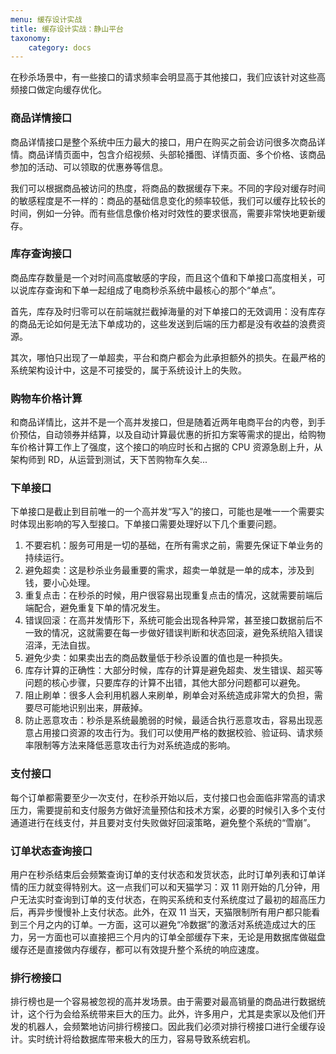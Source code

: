 ```yaml
---
menu: 缓存设计实战
title: 缓存设计实战：静山平台
taxonomy:
    category: docs
---
```


在秒杀场景中，有一些接口的请求频率会明显高于其他接口，我们应该针对这些高频接口做定向缓存优化。

### 商品详情接口

商品详情接口是整个系统中压力最大的接口，用户在购买之前会访问很多次商品详情。商品详情页面中，包含介绍视频、头部轮播图、详情页面、多个价格、该商品参加的活动、可以领取的优惠券等信息。

我们可以根据商品被访问的热度，将商品的数据缓存下来。不同的字段对缓存时间的敏感程度是不一样的：商品的基础信息变化的频率较低，我们可以缓存比较长的时间，例如一分钟。而有些信息像价格对时效性的要求很高，需要非常快地更新缓存。

### 库存查询接口

商品库存数量是一个对时间高度敏感的字段，而且这个值和下单接口高度相关，可以说库存查询和下单一起组成了电商秒杀系统中最核心的那个“单点”。

首先，库存及时归零可以在前端就拦截掉海量的对下单接口的无效调用：没有库存的商品无论如何是无法下单成功的，这些发送到后端的压力都是没有收益的浪费资源。

其次，哪怕只出现了一单超卖，平台和商户都会为此承担额外的损失。在最严格的系统架构设计中，这是不可接受的，属于系统设计上的失败。

### 购物车价格计算

和商品详情比，这并不是一个高并发接口，但是随着近两年电商平台的内卷，到手价预估，自动领券并结算，以及自动计算最优惠的折扣方案等需求的提出，给购物车价格计算工作上了强度，这个接口的响应时长和占据的 CPU 资源急剧上升，从架构师到 RD，从运营到测试，天下苦购物车久矣...

### 下单接口

下单接口是截止到目前唯一的一个高并发“写入”的接口，可能也是唯一一个需要实时体现出影响的写入型接口。下单接口需要处理好以下几个重要问题。

1. 不要宕机：服务可用是一切的基础，在所有需求之前，需要先保证下单业务的持续运行。
2. 避免超卖：这是秒杀业务最重要的需求，超卖一单就是一单的成本，涉及到钱，要小心处理。
3. 重复点击：在秒杀的时候，用户很容易出现重复点击的情况，这就需要前端后端配合，避免重复下单的情况发生。
4. 错误回滚：在高并发情形下，系统可能会出现各种异常，甚至接口数据前后不一致的情况，这就需要在每一步做好错误判断和状态回滚，避免系统陷入错误沼泽，无法自拔。
5. 避免少卖：如果卖出去的商品数量低于秒杀设置的值也是一种损失。
6. 库存计算的正确性：大部分时候，库存的计算是避免超卖、发生错误、超买等问题的核心步骤，只要库存的计算不出错，其他大部分问题都可以避免。
7. 阻止刷单：很多人会利用机器人来刷单，刷单会对系统造成非常大的负担，需要尽可能地识别出来，屏蔽掉。
8. 防止恶意攻击：秒杀是系统最脆弱的时候，最适合执行恶意攻击，容易出现恶意占用接口资源的攻击行为。我们可以使用严格的数据校验、验证码、请求频率限制等方法来降低恶意攻击行为对系统造成的影响。

### 支付接口

每个订单都需要至少一次支付，在秒杀开始以后，支付接口也会面临非常高的请求压力，需要提前和支付服务方做好流量预估和技术方案，必要的时候引入多个支付通道进行在线支付，并且要对支付失败做好回滚策略，避免整个系统的“雪崩”。

### 订单状态查询接口

用户在秒杀结束后会频繁查询订单的支付状态和发货状态，此时订单列表和订单详情的压力就变得特别大。这一点我们可以和天猫学习：双 11 刚开始的几分钟，用户无法实时查询到订单的支付状态，在购买系统和支付系统度过了最初的超高压力后，再异步慢慢补上支付状态。此外，在双 11 当天，天猫限制所有用户都只能看到三个月之内的订单。一方面，这可以避免“冷数据”的激活对系统造成过大的压力，另一方面也可以直接把三个月内的订单全部缓存下来，无论是用数据库做磁盘缓存还是直接做内存缓存，都可以有效提升整个系统的响应速度。

### 排行榜接口

排行榜也是一个容易被忽视的高并发场景。由于需要对最高销量的商品进行数据统计，这个行为会给系统带来巨大的压力。此外，许多用户，尤其是卖家以及他们开发的机器人，会频繁地访问排行榜接口。因此我们必须对排行榜接口进行全缓存设计。实时统计将给数据库带来极大的压力，容易导致系统宕机。
